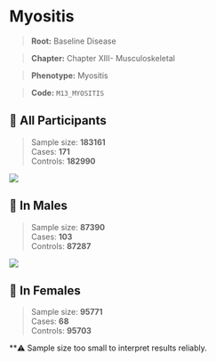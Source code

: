 # Myositis

> **Root:** Baseline Disease  

> **Chapter:** Chapter XIII- Musculoskeletal  

> **Phenotype:** Myositis  

> **Code:** `M13_MYOSITIS`

## 🧪 All Participants  
> Sample size: **183161**  
> Cases: **171**  
> Controls: **182990**
<img src="/Disease/Figures/ALL/Incidence/M13_MYOSITIS.png"/>
<CsvTable src="/Disease/Data/ALL/Incidence/COX_M13_MYOSITIS.csv" label="🔍 View full results" />

## 👨 In Males  
> Sample size: **87390**  
> Cases: **103**  
> Controls: **87287**
<img src="/Disease/Figures/Male/Incidence/M13_MYOSITIS.png"/>
<CsvTable src="/Disease/Data/Male/Incidence/COX_M13_MYOSITIS.csv" label="🔍 View full results" />

## 👩 In Females  
> Sample size: **95771**  
> Cases: **68**  
> Controls: **95703**

**⚠️ Sample size too small to interpret results reliably.

